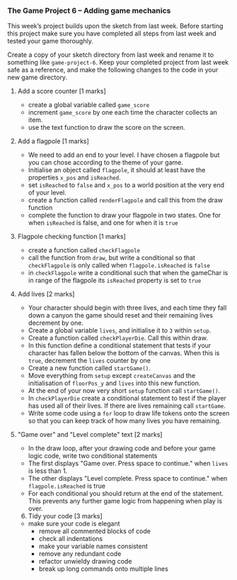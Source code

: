 ### The Game Project 6 – Adding game mechanics

This week’s project builds upon the sketch from last week. Before
starting this project make sure you have completed all steps from last
week and tested your game thoroughly.

Create a copy of your sketch directory from last week and rename it to
something like `game-project-6`. Keep your completed project from last
week safe as a reference, and make the following changes to the code
in your new game directory.


1. Add a score counter [1 marks]
	- create a global variable called `game_score`
	- increment `game_score` by one each time the character collects an item.
	- use the text function to draw the score on the screen.

2. Add a flagpole [1 marks]
	- We need to add an end to your level. I have chosen a flagpole but you can chose according to the theme of your game.
	- Initialise an object called `flagpole`, it should at least have the properties `x_pos` and `isReached`.
	- set `isReached` to `false` and `x_pos` to a world position at the very end of your level.
	- create a function called `renderFlagpole` and call this from the draw function
	- complete the function to draw your flagpole in two states. One for when `isReached` is false,
	and one for when it is `true`

3. Flagpole checking function [1 marks]
	- create a function called `checkFlagpole`
	- call the function from `draw`, but write a conditional so that `checkFlagpole` is only called when `flagpole.isReached` is `false`
	- in `checkFlagpole` write a conditional such that when the gameChar is in range of the flagpole
	its `isReached` property is set to `true`

4. Add lives [2 marks]
	- Your character should begin with three lives, and each time they fall down a canyon the game
	 should reset and their remaining lives decrement by one.
	- Create a global variable `lives`, and initialise it to `3` within `setup`.
	- Create a function called `checkPlayerDie`. Call this within draw.
	- In this function define a conditional statement that tests if your character has fallen below
	the bottom of the canvas. When this is `true`, decrement the `lives` counter by one
	- Create a new function called `startGame()`.
	- Move everything from `setup` except `createCanvas` and the initialisation of `floorPos_y` and
	`lives` into this new function.
	- At the end of your now very short `setup` function call `startGame()`.
	- In `checkPlayerDie` create a conditional statement to test if the player has
	used all of their lives. If there are lives remaining call `startGame`.
	- Write some code using a `for` loop to draw life tokens onto the screen so that you
	can keep track of how many lives you have remaining.

5. "Game over" and "Level complete" text [2 marks]
	- In the draw loop, after your drawing code and before your game logic
	code, write two conditional statements
	- The first displays "Game over. Press space to continue."
	when `lives` is less than 1.
	- The other displays "Level complete. Press space to continue." when
	`flagpole.isReached` is true
	- For each conditional you should return at the end of the statement. This
	prevents any further game logic from happening when play is over.


	6. Tidy your code [3 marks]
	- make sure your code is elegant
		- remove all commented blocks of code
		- check all indentations
		- make your variable names consistent
		- remove any redundant code
		- refactor unwieldy drawing code
		- break up long commands onto multiple lines

